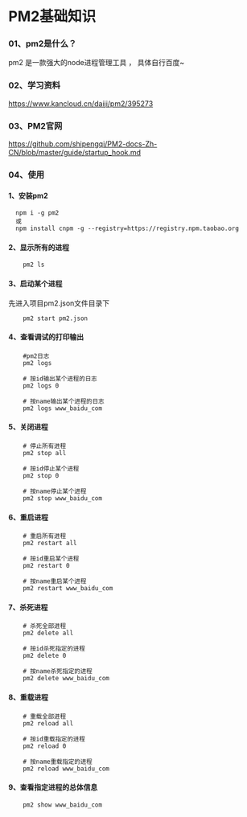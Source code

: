 # PM2基础知识

### 01、pm2是什么？

pm2 是一款强大的node进程管理工具 ， 具体自行百度~



### 02、学习资料 

https://www.kancloud.cn/daiji/pm2/395273



### 03、PM2官网 

https://github.com/shipengqi/PM2-docs-Zh-CN/blob/master/guide/startup_hook.md



### 04、使用



#### 1、安装pm2



```
  npm i -g pm2
  或
  npm install cnpm -g --registry=https://registry.npm.taobao.org
```



#### 2、显示所有的进程



```
    pm2 ls
```



#### 3、启动某个进程



先进入项目pm2.json文件目录下



```
    pm2 start pm2.json
```



#### 4、查看调试的打印输出



```
    #pm2日志
    pm2 logs
    
    # 按id输出某个进程的日志
    pm2 logs 0

    # 按name输出某个进程的日志
    pm2 logs www_baidu_com
```



#### 5、关闭进程



```
    # 停止所有进程
    pm2 stop all
    
    # 按id停止某个进程
    pm2 stop 0
    
    # 按name停止某个进程
    pm2 stop www_baidu_com
```



#### 6、重启进程



```
    # 重启所有进程
    pm2 restart all
    
    # 按id重启某个进程
    pm2 restart 0
    
    # 按name重启某个进程
    pm2 restart www_baidu_com
```



#### 7、杀死进程



```
    # 杀死全部进程
    pm2 delete all 
    
    # 按id杀死指定的进程
    pm2 delete 0 
    
    # 按name杀死指定的进程
    pm2 delete www_baidu_com
```



#### 8、重载进程



```
    # 重载全部进程
    pm2 reload all 
    
    # 按id重载指定的进程
    pm2 reload 0 
    
    # 按name重载指定的进程
    pm2 reload www_baidu_com
```



#### 9、查看指定进程的总体信息



```
    pm2 show www_baidu_com
```